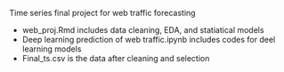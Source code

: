 Time series final project for web traffic forecasting

- web_proj.Rmd includes data cleaning, EDA, and statiatical models
- Deep learning prediction of web traffic.ipynb includes codes for deel learning models
- Final_ts.csv is the data after cleaning and selection
